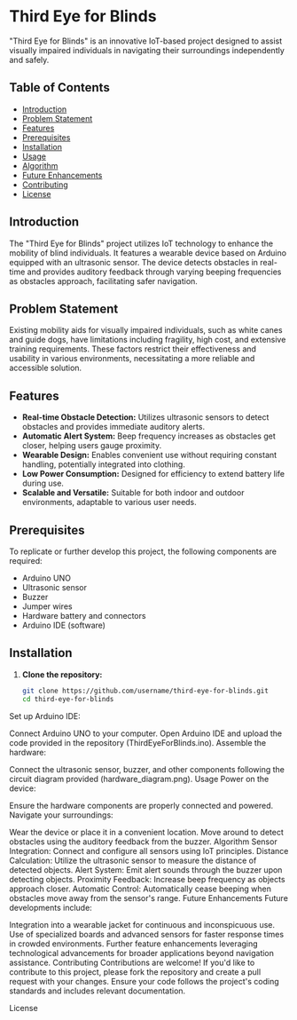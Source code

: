 # Third Eye for Blinds

"Third Eye for Blinds" is an innovative IoT-based project designed to assist visually impaired individuals in navigating their surroundings independently and safely.

## Table of Contents

- [Introduction](#introduction)
- [Problem Statement](#problem-statement)
- [Features](#features)
- [Prerequisites](#prerequisites)
- [Installation](#installation)
- [Usage](#usage)
- [Algorithm](#algorithm)
- [Future Enhancements](#future-enhancements)
- [Contributing](#contributing)
- [License](#license)

## Introduction

The "Third Eye for Blinds" project utilizes IoT technology to enhance the mobility of blind individuals. It features a wearable device based on Arduino equipped with an ultrasonic sensor. The device detects obstacles in real-time and provides auditory feedback through varying beeping frequencies as obstacles approach, facilitating safer navigation.

## Problem Statement

Existing mobility aids for visually impaired individuals, such as white canes and guide dogs, have limitations including fragility, high cost, and extensive training requirements. These factors restrict their effectiveness and usability in various environments, necessitating a more reliable and accessible solution.

## Features

- **Real-time Obstacle Detection:** Utilizes ultrasonic sensors to detect obstacles and provides immediate auditory alerts.
- **Automatic Alert System:** Beep frequency increases as obstacles get closer, helping users gauge proximity.
- **Wearable Design:** Enables convenient use without requiring constant handling, potentially integrated into clothing.
- **Low Power Consumption:** Designed for efficiency to extend battery life during use.
- **Scalable and Versatile:** Suitable for both indoor and outdoor environments, adaptable to various user needs.

## Prerequisites

To replicate or further develop this project, the following components are required:
- Arduino UNO
- Ultrasonic sensor
- Buzzer
- Jumper wires
- Hardware battery and connectors
- Arduino IDE (software)

## Installation

1. **Clone the repository:**
   ```bash
   git clone https://github.com/username/third-eye-for-blinds.git
   cd third-eye-for-blinds
Set up Arduino IDE:

Connect Arduino UNO to your computer.
Open Arduino IDE and upload the code provided in the repository (ThirdEyeForBlinds.ino).
Assemble the hardware:

Connect the ultrasonic sensor, buzzer, and other components following the circuit diagram provided (hardware_diagram.png).
Usage
Power on the device:

Ensure the hardware components are properly connected and powered.
Navigate your surroundings:

Wear the device or place it in a convenient location.
Move around to detect obstacles using the auditory feedback from the buzzer.
Algorithm
Sensor Integration: Connect and configure all sensors using IoT principles.
Distance Calculation: Utilize the ultrasonic sensor to measure the distance of detected objects.
Alert System: Emit alert sounds through the buzzer upon detecting objects.
Proximity Feedback: Increase beep frequency as objects approach closer.
Automatic Control: Automatically cease beeping when obstacles move away from the sensor's range.
Future Enhancements
Future developments include:

Integration into a wearable jacket for continuous and inconspicuous use.
Use of specialized boards and advanced sensors for faster response times in crowded environments.
Further feature enhancements leveraging technological advancements for broader applications beyond navigation assistance.
Contributing
Contributions are welcome! If you'd like to contribute to this project, please fork the repository and create a pull request with your changes. Ensure your code follows the project's coding standards and includes relevant documentation.

License
